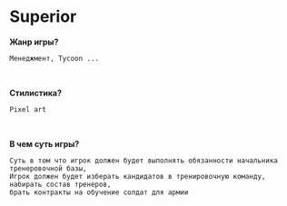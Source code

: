 # Superior

**Жанр игры?**<br>
~~~
Менеджмент, Tycoon ...
~~~
<br>

**Стилистика?**
~~~
Pixel art
~~~
<br>


**В чем суть игры?**
~~~
Суть в том что игрок должен будет выполнять обязанности начальника тренеровочной базы,
Игрок должен будет изберать кандидатов в тренировочную команду, набирать состав тренеров,
брать контракты на обучение солдат для армии
~~~

    
